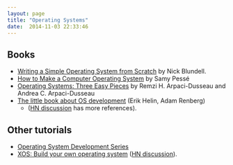 ```yaml
---
layout: page
title: "Operating Systems"
date:  2014-11-03 22:33:46
---
```


## Books

- [Writing a Simple Operating System from Scratch](http://www.cs.bham.ac.uk/~exr/lectures/opsys/10_11/lectures/os-dev.pdf)
  by Nick Blundell.
- [How to Make a Computer Operating System](https://samypesse.gitbooks.io/how-to-create-an-operating-system/content/)
  by Samy Pessé
- [Operating Systems: Three Easy Pieces](http://pages.cs.wisc.edu/~remzi/OSTEP/)
  by Remzi H. Arpaci-Dusseau and Andrea C. Arpaci-Dusseau
- [The little book about OS development](http://littleosbook.github.io)
  (Erik Helin, Adam Renberg)
  - ([HN discussion](https://news.ycombinator.com/item?id=8380822)
    has more references).

## Other tutorials

- [Operating System Development Series](http://www.brokenthorn.com/Resources/OSDevIndex.html)
- [XOS: Build your own operating system](http://xosnitc.github.io/index.html) ([HN discussion](https://news.ycombinator.com/item?id=8452280)).
